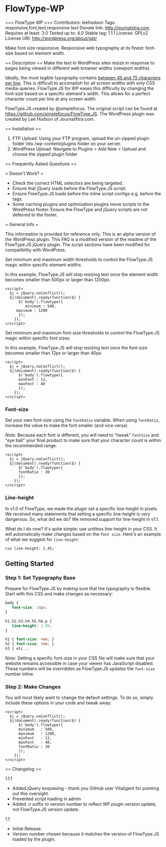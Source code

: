 FlowType-WP
===========

=== FlowType WP ===
Contributors: leehodson
Tags: responsive,font,text,responsive text
Donate link: http://journalxtra.com
Requires at least: 3.0
Tested up to: 4.0
Stable tag: 1.1.1
License: GPLv2
License URI: http://wordpress.org/about/gpl/

Make font size responsive. Responsive web typography at its finest: font-size based on element width.

== Description ==
Make the text in WordPress sites resize in response to pages being viewed in different web browser widths (viewport widths).

Ideally, the most legible typography contains [between 45 and 75 characters per line](http://webtypography.net/2.1.2). This is difficult to accomplish for all screen widths with only CSS media-queries. FlowType.JS for WP eases this difficulty by changing the font-size based on a specific element\'s width. This allows for a perfect character count per line at any screen width.

FlowType.JS created by @simplefocus. The original script can be found at https://github.com/simplefocus/FlowType.JS. The WordPress plugin was created by Lee Hodson of JournalXtra.com.

== Installation ==
1. FTP Upload: Using your FTP program, upload the un-zipped plugin folder into /wp-content/plugins folder on your server.
2. WordPress Upload: Navigate to Plugins > Add New > Upload and choose the zipped plugin folder

== Frequently Asked Questions ==

= Doesn't Work?  =

* Check the correct HTML selectors are being targeted.
* Ensure that jQuery loads before the FlowType.JS script.
* Ensure FlowType.JS loads before the inline script configs e.g. before the <script></script> tags.
* Some caching plugins and optimisation plugins move scripts to the WordPress footer. Ensure the FlowType and jQuery scripts are not deferred to the footer.

= General Info =

This information is provided for reference only. This is an alpha version of the WordPress plugin. This FAQ is a modified version of the readme of the FlowType.JS jQuery plugin. The script sections have been modified for compatibility with WordPress.

Set minimum and maximum width thresholds to control the FlowType.JS magic within specific element widths.

In this example, FlowType.JS will stop resizing text once the element width becomes smaller than 500px or larger than 1200px.

```
<script>
  $j = jQuery.noConflict();
  $j(document).ready(function($) {
      $('body').flowtype({
         minimum : 500,
	 maximum : 1200
      });
    });
</script>
```

Set minimum and maximum font-size thresholds to control the FlowType.JS magic within specific font sizes.

In this example, FlowType.JS will stop resizing text once the font-size becomes smaller than 12px or larger than 40px.

```
<script>
  $j = jQuery.noConflict();
  $j(document).ready(function($) {
      $('body').flowtype({
      minFont : 12,
      maxFont : 40
      });
    });
</script>
```

### Font-size ###

Set your own font-size using the `fontRatio` variable. When using `fontRatio`, increase the value to make the font smaller (and vice versa).

_Note:_ Because each font is different, you will need to "tweak" `fontSize` and "eye ball" your final product to make sure that your character count is within the recommended range.

```
<script>
  $j = jQuery.noConflict();
  $j(document).ready(function($) {
      $('body').flowtype({
	  fontRatio : 30
      });
    });
</script>
```

### Line-height ###

In v1.0 of FlowType, we made the plugin set a specific line-height in pixels. We received many statements that setting a specific line-height is very dangerous. So, what did we do? We removed support for line-height in v1.1.

What do I do now? It's quite simple: use unitless line-height in your CSS. It will automatically make changes based on the `font size`. Here's an example of what we suggest for `line-height`:

`css
line-height: 1.45;
`

## Getting Started ##

### Step 1: Set Typography Base ###

Prepare for FlowType.JS by making sure that the typography is flexible. Start with this CSS and make changes as necessary:

```css
body {
   font-size: 18px;
}

h1,h2,h3,h4,h5,h6,p {
   line-height: 1.45;
}

h1 { font-size: 4em; }
h2 { font-size: 3em; }
h3 { etc...
```

_Note:_ Setting a specific font-size in your CSS file will make sure that your website remains accessible in case your viewer has JavaScript disabled. These numbers will be overridden as FlowType.JS updates the `font-size` number inline.

### Step 2: Make Changes ###

You will most likely want to change the default settings. To do so, simply include these options in your code and tweak away:


```
<script>
  $j = jQuery.noConflict();
  $j(document).ready(function($) {
      $('body').flowtype({
	  minimum   : 500,
	  maximum   : 1200,
	  minFont   : 12,
	  maxFont   : 40,
	  fontRatio : 30
      });
    });
</script>
```

== Changelog ==

1.1.1

* Added jQuery enqueuing - thank you GitHub user Vitaligent for pointing out this oversight.
* Prevented script loading in admin
* Added .n suffix to version number to reflect WP plugin version update, not FlowType.JS version update.

1.1

* Initial Release.
* Version number chosen because it matches the version of FlowType.JS loaded by the plugin.